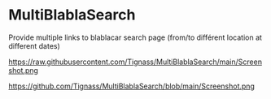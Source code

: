 # MultiBlablaSearch
Provide multiple links to blablacar search page (from/to différent location at different dates)

https://raw.githubusercontent.com/Tignass/MultiBlablaSearch/main/Screenshot.png

https://github.com/Tignass/MultiBlablaSearch/blob/main/Screenshot.png
